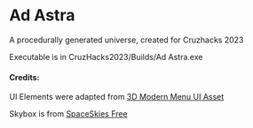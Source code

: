 # Ad Astra
A procedurally generated universe, created for Cruzhacks 2023

Executable is in CruzHacks2023/Builds/Ad Astra.exe





#### Credits:

UI Elements were adapted from [3D Modern Menu UI Asset](https://assetstore.unity.com/packages/tools/gui/3d-modern-menu-ui-116144)

Skybox is from [SpaceSkies Free](https://assetstore.unity.com/packages/2d/textures-materials/sky/spaceskies-free-80503)
